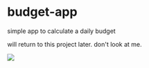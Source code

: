 budget-app
==========

simple app to calculate a daily budget

will return to this project later. don't look at me. 

![](http://media.giphy.com/media/zEO5eq3ZsEwbS/giphy.gif)
